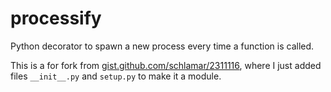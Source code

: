 # processify

Python decorator to spawn a new process every time a function is called.

This is a for fork from [gist.github.com/schlamar/2311116](https://gist.github.com/schlamar/2311116), where I just added files  `__init__.py` and `setup.py` to make it a module.
